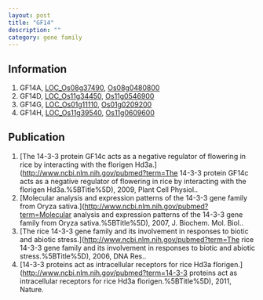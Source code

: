 ```yaml
---
layout: post
title: "GF14"
description: ""
category: gene family
---
```


## Information
1. GF14A, [LOC_Os08g37490](http://rice.plantbiology.msu.edu/cgi-bin/ORF_infopage.cgi?orf=LOC_Os08g37490), [Os08g0480800](http://rapdb.dna.affrc.go.jp/viewer/gbrowse_details/irgsp1?name=Os08g0480800)
2. GF14D, [LOC_Os11g34450](http://rice.plantbiology.msu.edu/cgi-bin/ORF_infopage.cgi?orf=LOC_Os11g34450), [Os11g0546900](http://rapdb.dna.affrc.go.jp/viewer/gbrowse_details/irgsp1?name=Os11g0546900)
3. GF14G, [LOC_Os01g11110](http://rice.plantbiology.msu.edu/cgi-bin/ORF_infopage.cgi?orf=LOC_Os01g11110), [Os01g0209200](http://rapdb.dna.affrc.go.jp/viewer/gbrowse_details/irgsp1?name=Os01g0209200)
4. GF14H, [LOC_Os11g39540](http://rice.plantbiology.msu.edu/cgi-bin/ORF_infopage.cgi?orf=LOC_Os11g39540), [Os11g0609600](http://rapdb.dna.affrc.go.jp/viewer/gbrowse_details/irgsp1?name=Os11g0609600)

## Publication
1. [The 14-3-3 protein GF14c acts as a negative regulator of flowering in rice by interacting with the florigen Hd3a.](http://www.ncbi.nlm.nih.gov/pubmed?term=The 14-3-3 protein GF14c acts as a negative regulator of flowering in rice by interacting with the florigen Hd3a.%5BTitle%5D), 2009, Plant Cell Physiol..
2. [Molecular analysis and expression patterns of the 14-3-3 gene family from Oryza sativa.](http://www.ncbi.nlm.nih.gov/pubmed?term=Molecular analysis and expression patterns of the 14-3-3 gene family from Oryza sativa.%5BTitle%5D), 2007, J. Biochem. Mol. Biol..
3. [The rice 14-3-3 gene family and its involvement in responses to biotic and abiotic stress.](http://www.ncbi.nlm.nih.gov/pubmed?term=The rice 14-3-3 gene family and its involvement in responses to biotic and abiotic stress.%5BTitle%5D), 2006, DNA Res..
4. [14-3-3 proteins act as intracellular receptors for rice Hd3a florigen.](http://www.ncbi.nlm.nih.gov/pubmed?term=14-3-3 proteins act as intracellular receptors for rice Hd3a florigen.%5BTitle%5D), 2011, Nature.


